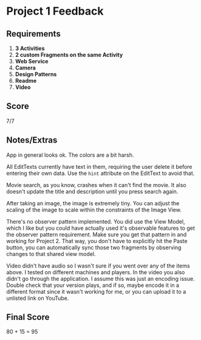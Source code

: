 # Project 1 Feedback

## Requirements

1. **3 Activities**
2. **2 custom Fragments on the same Activity**
3. **Web Service**
4. **Camera**
5. **Design Patterns**
6. **Readme**
7. **Video**


## Score
7/7


## Notes/Extras

App in general looks ok. The colors are a bit harsh.

All EditTexts currently have text in them, requiring the user delete it before entering their own data. Use the `hint` attribute on the EditText to avoid that.

Movie search, as you know, crashes when it can't find the movie. It also doesn't update the title and description until you press search again.

After taking an image, the image is extremely tiny. You can adjust the scaling of the image to scale within the constraints of the Image View.

There's no observer pattern implemented. You did use the View Model, which I like but you could have actually used it's observable features to get the observer pattern requirement. Make sure you get that pattern in and working for Project 2. That way, you don't have to explicitly hit the Paste button, you can automatically sync those two fragments by observing changes to that shared view model.

Video didn't have audio so I wasn't sure if you went over any of the items above. I tested on different machines and players. In the video you also didn't go through the application. I assume this was just an encoding issue. Double check that your version plays, and if so, maybe encode it in a different format since it wasn't working for me, or you can upload it to a unlisted link on YouTube.

## Final Score

80 + 15 = 95